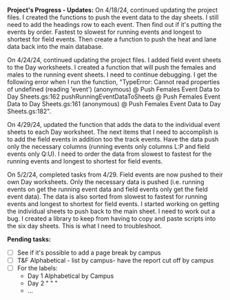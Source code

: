**Project's Progress - Updates:**
On 4/18/24, continued updating the project files.
I created the functions to push the event data to the day sheets.
I still need to add the headings row to each event.
Then find out if it's putting the events by order. Fastest to slowest for running events and longest to shortest for field events.
Then create a function to push the heat and lane data back into the main database.

On 4/24/24, continued updating the project files.
I added field event sheets to the Day worksheets.
I created a function that will push the females and males to the running event sheets. I need to continue debugging. I get the following error when I run the function, "TypeError: Cannot read properties of undefined (reading 'event')
(anonymous)	@ Push Females Event Data to Day Sheets.gs:162
pushRunningEventDataToSheets	@ Push Females Event Data to Day Sheets.gs:161
(anonymous)	@ Push Females Event Data to Day Sheets.gs:182".

On 4/29/24, updated the function that adds the data to the individual event sheets to each Day worksheet. The next items that I need to accomplish is to add the field events in addition too the track events. Have the data push only the necessary columns (running events only columns L:P and field events only Q:U). I need to order the data from slowest to fastest for the running events and longest to shortest for field events.

On 5/2/24, completed tasks from 4/29. Field events are now pushed to their own Day worksheets. Only the necessary data is pushed (i.e. running events on get the running event data and field events only get the field event data). The data is also sorted from slowest to fastest for running events and longest to shortest for field events.
I started working on getting the individual sheets to push back to the main sheet. I need to work out a bug.
I created a library to keep from having to copy and paste scripts into the six day sheets. This is what I need to troubleshoot.

**Pending tasks:**

- [ ] See if it's possible to add a page break by campus
- [ ] T&F Alphabetical - list by campus- have the report cut off by campus
- [ ] For the labels:
    * Day 1 Alphabetical by Campus
    * Day 2 "             "   "
    * ...
